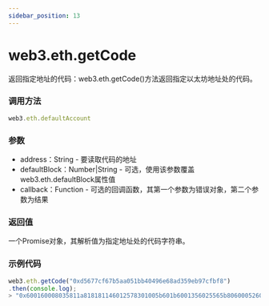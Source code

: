 ```yaml
---
sidebar_position: 13
---
```


# web3.eth.getCode

返回指定地址的代码：web3.eth.getCode()方法返回指定以太坊地址处的代码。


### 调用方法

```js
web3.eth.defaultAccount
```

### 参数
- address：String - 要读取代码的地址
- defaultBlock：Number|String - 可选，使用该参数覆盖web3.eth.defaultBlock属性值
- callback：Function - 可选的回调函数，其第一个参数为错误对象，第二个参数为结果

### 返回值
一个Promise对象，其解析值为指定地址处的代码字符串。

### 示例代码
```js
web3.eth.getCode("0xd5677cf67b5aa051bb40496e68ad359eb97cfbf8")
.then(console.log);
> "0x600160008035811a818181146012578301005b601b6001356025565b8060005260206000f25b600060078202905091905056"
```